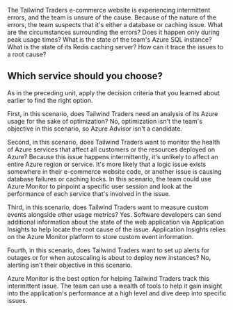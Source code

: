 The Tailwind Traders e-commerce website is experiencing intermittent errors, and the team is unsure of the cause. Because of the nature of the errors, the team suspects that it's either a database or caching issue. What are the circumstances surrounding the errors? Does it happen only during peak usage times? What is the state of the team's Azure SQL instance? What is the state of its Redis caching server? How can it trace the issues to a root cause?

## Which service should you choose?

As in the preceding unit, apply the decision criteria that you learned about earlier to find the right option.

First, in this scenario, does Tailwind Traders need an analysis of its Azure usage for the sake of optimization? No, optimization isn't the team's objective in this scenario, so Azure Advisor isn't a candidate.

Second, in this scenario, does Tailwind Traders want to monitor the health of Azure services that affect all customers or the resources deployed on Azure? Because this issue happens intermittently, it's unlikely to affect an entire Azure region or service. It's more likely that a logic issue exists somewhere in their e-commerce website code, or another issue is causing database failures or caching locks. In this scenario, the team could use Azure Monitor to pinpoint a specific user session and look at the performance of each service that's involved in the issue.

Third, in this scenario, does Tailwind Traders want to measure custom events alongside other usage metrics? Yes. Software developers can send additional information about the state of the web application via Application Insights to help locate the root cause of the issue. Application Insights relies on the Azure Monitor platform to store custom event information.

Fourth, in this scenario, does Tailwind Traders want to set up alerts for outages or for when autoscaling is about to deploy new instances?  No, alerting isn't their objective in this scenario.

Azure Monitor is the best option for helping Tailwind Traders track this intermittent issue. The team can use a wealth of tools to help it gain insight into the application's performance at a high level and dive deep into specific issues.

